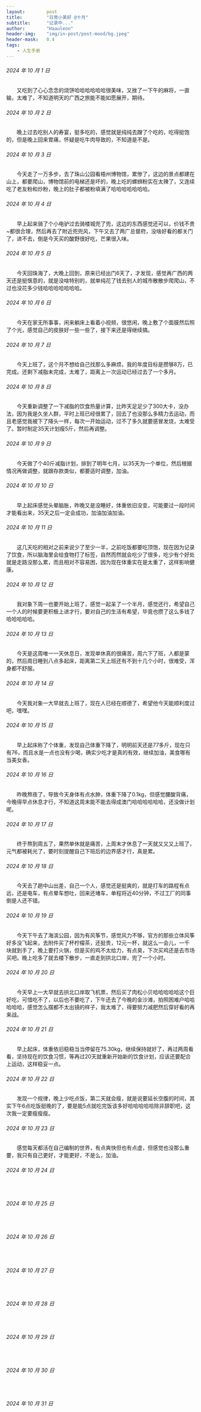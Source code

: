```yaml
---
layout:        post
title:         "日常小美好 @十月"
subtitle:      "记录中..."
author:        "Haauleon"
header-img:    "img/in-post/post-mood/bg.jpeg"
header-mask:   0.4
tags:
    - 人生手册
---
```


###### 2024 年 10 月 1 日
&emsp;&emsp;又吃到了心心念念的烧饼哈哈哈哈哈哈很美味，又挫了一下午的麻将，一直输，太难了，不知道明天的广西之旅能不能如愿展开，期待。

###### 2024 年 10 月 2 日
&emsp;&emsp;晚上过去吃别人的寿宴，挺多吃的，感觉就是纯纯去蹭了个吃的，吃得挺饱的，但是晚上回来胃痛，怀疑是吃牛肉导致的，不知道是不是。

###### 2024 年 10 月 3 日
&emsp;&emsp;今天走了一万多步，去了珠山公园看梧州博物馆，累惨了，这边的景点都建在山上，都要爬山，博物馆前的电梯还是坏的，晚上吃的螺蛳粉实在太辣了，又连续吃了老友粉和炒粉，晚上的肚子都被粉填满了哈哈哈哈哈哈哈。

###### 2024 年 10 月 4 日
&emsp;&emsp;早上起来骑了个小电驴过去骑楼城兜了兜，这边的东西感觉还可以，价钱不贵~都很合理，然后再去了附近兜兜风，下午又去了两广总督府，没啥好看的都关门了，进不去，倒是今天买的酸野很好吃，芒果很入味。

###### 2024 年 10 月 5 日
&emsp;&emsp;今天回珠海了，大晚上回到，原来已经出门6天了，才发现，感觉再广西的两天还是挺惬意的，就是没啥特别的，就单纯花了钱去别人的城市散散步爬爬山，不过也没花多少钱哈哈哈哈哈哈哈。

###### 2024 年 10 月 6 日
&emsp;&emsp;今天在家无所事事，闲来躺床上看着小视频，很悠闲，晚上敷了个面膜然后照了个光，感觉自己的皮肤好一些一些了，接下来还是得继续搞。

###### 2024 年 10 月 7 日
&emsp;&emsp;今天上班了，这个月不想给自己找那么多麻烦，我的年度目标是攒够8万，已完成。还剩下减脂未完成，太难了，距离上一次运动已经过去了一个多月。

###### 2024 年 10 月 8 日
&emsp;&emsp;今天重新调整了一下减脂的饮食热量计算，比昨天足足少了300大卡，没办法，因为我是久坐人群，平时上班已经很累了，回去了也没那么多精力去运动，而且老感觉我被下了降头一样，每次一开始运动，过不了多久就要感冒发烧，太难受了。暂时制定35天计划瘦5斤，然后再调整。

###### 2024 年 10 月 9 日
&emsp;&emsp;今天做了个40斤减脂计划，排到了明年七月，以35天为一个单位，然后根据情况再做调整，就跟存款类似，都要适时调整，加油。

###### 2024 年 10 月 10 日
&emsp;&emsp;早上起床感觉头晕脑胀，昨晚又是没睡好，体重依旧没变，可能要过一段时间才能看出来，35天之后一定会成功，加油加油加油。

###### 2024 年 10 月 11 日
&emsp;&emsp;这几天吃的相对之前来说少了至少一半，之前吃饭都要吃顶饱，现在因为记录了饮食，所以脑海里会给食物打了标签，自然而然就会吃少了很多，吃少有个好处就是走路没那么累，而且相对不容易困，因为现在体重实在是太重了，这样影响健康。

###### 2024 年 10 月 12 日
&emsp;&emsp;我对象下周一也要开始上班了，感觉一起呆了一个半月，感觉还行，希望自己一个人的时候要更积极上进才行，要对自己的生活有希望，毕竟也攒了这么多钱了哈哈哈哈哈。

###### 2024 年 10 月 13 日
&emsp;&emsp;今天是这周唯一一天休息日，发现单休真的很痛苦，周六下了班，人都是蒙的，然后周日睡到八点多起床，距离第二天上班还有不到十几个小时，很难受，浑身都不舒服。

###### 2024 年 10 月 14 日
&emsp;&emsp;今天我对象一大早就去上班了，现在人已经在顺德了，希望他今天能顺利度过吧，嘿嘿。

###### 2024 年 10 月 15 日
&emsp;&emsp;早上起床称了个体重，发现自己体重下降了，明明前天还是77多斤，现在只有76，而且水是一点也没有少喝，确实少吃才是真的有效，继续加油，美食哪有当美女香。

###### 2024 年 10 月 16 日
&emsp;&emsp;昨晚熬夜了，导致今天身体有点水肿，体重下降了0.1kg，但感觉腰酸背痛，今晚得早点休息才行，不知道这周末能不能去得成澳门哈哈哈哈哈哈，还没做计划呢。

###### 2024 年 10 月 17 日
&emsp;&emsp;终于熬到周五了，果然单休就是痛苦，上周末才休息了一天就又又又上班了，元气都被耗光了，要时刻提醒自己下班后的边界感才行，真是累。

###### 2024 年 10 月 18 日
&emsp;&emsp;今天去了趟中山出差，自己一个人，感觉还是挺爽的，就是打车的路程有点远，还是电车，有点晕车想吐，回来还堵车，单程将近40分钟，不过工厂的同事倒是人还不错。

###### 2024 年 10 月 19 日
&emsp;&emsp;今天下午去了海滨公园，因为有风筝节，感觉风力不够，官方的那些立体风筝好多没飞起来，去附件买了杯柠檬茶，还挺贵，12元一杯，就这么一会儿，一千块就到手了，晚上要打火锅，但是买的鸡不太给力，有点臭，下次买鸡还是去市场买吧。晚上吃多了就去楼下散步，一直走到拱北口岸，兜了一个小时。

###### 2024 年 10 月 20 日
&emsp;&emsp;今天早上一大早就去拱北口岸取飞机票，然后买了肉松小贝哈哈哈哈哈这个巨好吃，可惜吃不了，以后也不要吃了，下午还去了今晚的金沙滩，拍照困难户哈哈哈哈哈，感觉怎么摆都不太出镜的样子，我太难了，得要努力减肥然后穿好看的再来战。

###### 2024 年 10 月 21 日
&emsp;&emsp;早上起床，体重依旧稳稳当当停留在75.30kg，继续保持就好了，再过两周看看，坚持现在的饮食习惯，等再过20天就重新开始新的饮食计划，应该还要配合上运动，这样稳妥一点。

###### 2024 年 10 月 22 日
&emsp;&emsp;发现一个规律，晚上少吃点饭，第二天就会瘦，就是说要延长空腹的时间，其实下午6点吃饭挺晚的了，要是能5点就吃完饭该多好哈哈哈哈哈除非辞职吧，这次我一定要瘦瘦瘦。

###### 2024 年 10 月 23 日
&emsp;&emsp;感觉每天都活在自己编制的世界，有点爽快但也有点虚，但感觉也没那么重要，我只有自己更好，才能更好，不是么，加油。

###### 2024 年 10 月 24 日
&emsp;&emsp;

###### 2024 年 10 月 25 日
&emsp;&emsp;

###### 2024 年 10 月 26 日
&emsp;&emsp;

###### 2024 年 10 月 27 日
&emsp;&emsp;

###### 2024 年 10 月 28 日
&emsp;&emsp;

###### 2024 年 10 月 29 日
&emsp;&emsp;

###### 2024 年 10 月 30 日
&emsp;&emsp;

###### 2024 年 10 月 31 日
&emsp;&emsp;
